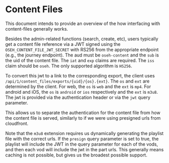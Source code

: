 # Content Files

This document intends to provide an overview of the how interfacing with content-files
generally works.

Besides the admin-related functions (search, create, etc), users typically get a
content file reference via a JWT signed using the `OSEH_CONTENT_FILE_JWT_SECRET`
with RS256 from the appropriate endpoint (e.g., the journey endpoint). The aud
must be `oseh-content` and the `sub` is the uid of the content file. The `iat`
and `exp` claims are required. The `iss` claim should be `oseh`. The only supported
algorithm is `HS256`.

To convert this jwt to a link to the corresponding export, the client uses
`/api/1/content_files/exports/{uid}/{os}.{ext}`. The `os` and `ext` are
determined by the client. For web, the `os` is `web` and the `ext` is `mp4`.
For android and iOS, the `os` is `android` or `ios` respectively and the
`ext` is `m3u8`. The jwt is provided via the authentication header or
via the `jwt` query parameter.

This allows us to separate the authentication for the content file from
how the content file is served, similarly to if we were using presigned urls
from cloudfront.

Note that the `m3u8` extension requires us dynamically generating the playlist
file with the correct urls. If the `presign` query parameter is set to true,
the playlist will include the JWT in the query parameter for each of the vods,
and then each vod will include the jwt in the part urls. This generally means
caching is not possible, but gives us the broadest possible support.
